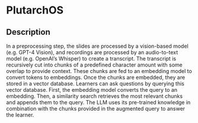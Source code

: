 # PlutarchOS

## Description
In a preprocessing step, the slides are processed by a vision-based model (e.g. GPT-4 Vision), 
and recordings are processed by an audio-to-text model (e.g. OpenAI’s Whisper) to create a transcript. The transcript is recursively cut into chunks of a predefined character amount with some overlap to provide context. These chunks are fed to an embedding model to convert tokens to embeddings. Once the chunks are embedded, they are stored in a vector database. Learners can ask questions by querying this vector database. First, the embedding model converts the query to an embedding. Then, a similarity search retrieves the most relevant chunks and appends them to the query. The LLM uses its pre-trained knowledge in combination with the chunks provided in the augmented query to answer the learner.


